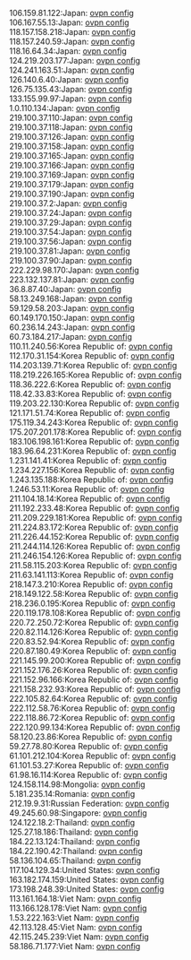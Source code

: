 106.159.81.122:Japan: [ovpn config](vpn/106_159_81_122.ovpn)  
106.167.55.13:Japan: [ovpn config](vpn/106_167_55_13.ovpn)  
118.157.158.218:Japan: [ovpn config](vpn/118_157_158_218.ovpn)  
118.157.240.59:Japan: [ovpn config](vpn/118_157_240_59.ovpn)  
118.16.64.34:Japan: [ovpn config](vpn/118_16_64_34.ovpn)  
124.219.203.177:Japan: [ovpn config](vpn/124_219_203_177.ovpn)  
124.241.163.51:Japan: [ovpn config](vpn/124_241_163_51.ovpn)  
126.140.6.40:Japan: [ovpn config](vpn/126_140_6_40.ovpn)  
126.75.135.43:Japan: [ovpn config](vpn/126_75_135_43.ovpn)  
133.155.99.97:Japan: [ovpn config](vpn/133_155_99_97.ovpn)  
1.0.110.134:Japan: [ovpn config](vpn/1_0_110_134.ovpn)  
219.100.37.110:Japan: [ovpn config](vpn/219_100_37_110.ovpn)  
219.100.37.118:Japan: [ovpn config](vpn/219_100_37_118.ovpn)  
219.100.37.126:Japan: [ovpn config](vpn/219_100_37_126.ovpn)  
219.100.37.158:Japan: [ovpn config](vpn/219_100_37_158.ovpn)  
219.100.37.165:Japan: [ovpn config](vpn/219_100_37_165.ovpn)  
219.100.37.166:Japan: [ovpn config](vpn/219_100_37_166.ovpn)  
219.100.37.169:Japan: [ovpn config](vpn/219_100_37_169.ovpn)  
219.100.37.179:Japan: [ovpn config](vpn/219_100_37_179.ovpn)  
219.100.37.190:Japan: [ovpn config](vpn/219_100_37_190.ovpn)  
219.100.37.2:Japan: [ovpn config](vpn/219_100_37_2.ovpn)  
219.100.37.24:Japan: [ovpn config](vpn/219_100_37_24.ovpn)  
219.100.37.29:Japan: [ovpn config](vpn/219_100_37_29.ovpn)  
219.100.37.54:Japan: [ovpn config](vpn/219_100_37_54.ovpn)  
219.100.37.56:Japan: [ovpn config](vpn/219_100_37_56.ovpn)  
219.100.37.81:Japan: [ovpn config](vpn/219_100_37_81.ovpn)  
219.100.37.90:Japan: [ovpn config](vpn/219_100_37_90.ovpn)  
222.229.98.170:Japan: [ovpn config](vpn/222_229_98_170.ovpn)  
223.132.137.81:Japan: [ovpn config](vpn/223_132_137_81.ovpn)  
36.8.87.40:Japan: [ovpn config](vpn/36_8_87_40.ovpn)  
58.13.249.168:Japan: [ovpn config](vpn/58_13_249_168.ovpn)  
59.129.58.203:Japan: [ovpn config](vpn/59_129_58_203.ovpn)  
60.149.170.150:Japan: [ovpn config](vpn/60_149_170_150.ovpn)  
60.236.14.243:Japan: [ovpn config](vpn/60_236_14_243.ovpn)  
60.73.184.217:Japan: [ovpn config](vpn/60_73_184_217.ovpn)  
110.11.240.56:Korea Republic of: [ovpn config](vpn/110_11_240_56.ovpn)  
112.170.31.154:Korea Republic of: [ovpn config](vpn/112_170_31_154.ovpn)  
114.203.139.71:Korea Republic of: [ovpn config](vpn/114_203_139_71.ovpn)  
118.219.226.165:Korea Republic of: [ovpn config](vpn/118_219_226_165.ovpn)  
118.36.222.6:Korea Republic of: [ovpn config](vpn/118_36_222_6.ovpn)  
118.42.33.83:Korea Republic of: [ovpn config](vpn/118_42_33_83.ovpn)  
119.203.22.130:Korea Republic of: [ovpn config](vpn/119_203_22_130.ovpn)  
121.171.51.74:Korea Republic of: [ovpn config](vpn/121_171_51_74.ovpn)  
175.119.34.243:Korea Republic of: [ovpn config](vpn/175_119_34_243.ovpn)  
175.207.201.178:Korea Republic of: [ovpn config](vpn/175_207_201_178.ovpn)  
183.106.198.161:Korea Republic of: [ovpn config](vpn/183_106_198_161.ovpn)  
183.96.64.231:Korea Republic of: [ovpn config](vpn/183_96_64_231.ovpn)  
1.231.141.41:Korea Republic of: [ovpn config](vpn/1_231_141_41.ovpn)  
1.234.227.156:Korea Republic of: [ovpn config](vpn/1_234_227_156.ovpn)  
1.243.135.188:Korea Republic of: [ovpn config](vpn/1_243_135_188.ovpn)  
1.246.53.11:Korea Republic of: [ovpn config](vpn/1_246_53_11.ovpn)  
211.104.18.14:Korea Republic of: [ovpn config](vpn/211_104_18_14.ovpn)  
211.192.233.48:Korea Republic of: [ovpn config](vpn/211_192_233_48.ovpn)  
211.209.229.181:Korea Republic of: [ovpn config](vpn/211_209_229_181.ovpn)  
211.224.83.172:Korea Republic of: [ovpn config](vpn/211_224_83_172.ovpn)  
211.226.44.152:Korea Republic of: [ovpn config](vpn/211_226_44_152.ovpn)  
211.244.114.126:Korea Republic of: [ovpn config](vpn/211_244_114_126.ovpn)  
211.246.154.126:Korea Republic of: [ovpn config](vpn/211_246_154_126.ovpn)  
211.58.115.203:Korea Republic of: [ovpn config](vpn/211_58_115_203.ovpn)  
211.63.141.113:Korea Republic of: [ovpn config](vpn/211_63_141_113.ovpn)  
218.147.3.210:Korea Republic of: [ovpn config](vpn/218_147_3_210.ovpn)  
218.149.122.58:Korea Republic of: [ovpn config](vpn/218_149_122_58.ovpn)  
218.236.0.195:Korea Republic of: [ovpn config](vpn/218_236_0_195.ovpn)  
220.119.178.108:Korea Republic of: [ovpn config](vpn/220_119_178_108.ovpn)  
220.72.250.72:Korea Republic of: [ovpn config](vpn/220_72_250_72.ovpn)  
220.82.114.126:Korea Republic of: [ovpn config](vpn/220_82_114_126.ovpn)  
220.83.52.94:Korea Republic of: [ovpn config](vpn/220_83_52_94.ovpn)  
220.87.180.49:Korea Republic of: [ovpn config](vpn/220_87_180_49.ovpn)  
221.145.99.200:Korea Republic of: [ovpn config](vpn/221_145_99_200.ovpn)  
221.152.176.26:Korea Republic of: [ovpn config](vpn/221_152_176_26.ovpn)  
221.152.96.166:Korea Republic of: [ovpn config](vpn/221_152_96_166.ovpn)  
221.158.232.93:Korea Republic of: [ovpn config](vpn/221_158_232_93.ovpn)  
222.105.82.64:Korea Republic of: [ovpn config](vpn/222_105_82_64.ovpn)  
222.112.58.76:Korea Republic of: [ovpn config](vpn/222_112_58_76.ovpn)  
222.118.86.72:Korea Republic of: [ovpn config](vpn/222_118_86_72.ovpn)  
222.120.99.134:Korea Republic of: [ovpn config](vpn/222_120_99_134.ovpn)  
58.120.23.86:Korea Republic of: [ovpn config](vpn/58_120_23_86.ovpn)  
59.27.78.80:Korea Republic of: [ovpn config](vpn/59_27_78_80.ovpn)  
61.101.212.104:Korea Republic of: [ovpn config](vpn/61_101_212_104.ovpn)  
61.101.53.27:Korea Republic of: [ovpn config](vpn/61_101_53_27.ovpn)  
61.98.16.114:Korea Republic of: [ovpn config](vpn/61_98_16_114.ovpn)  
124.158.114.98:Mongolia: [ovpn config](vpn/124_158_114_98.ovpn)  
5.181.235.14:Romania: [ovpn config](vpn/5_181_235_14.ovpn)  
212.19.9.31:Russian Federation: [ovpn config](vpn/212_19_9_31.ovpn)  
49.245.60.98:Singapore: [ovpn config](vpn/49_245_60_98.ovpn)  
124.122.18.2:Thailand: [ovpn config](vpn/124_122_18_2.ovpn)  
125.27.18.186:Thailand: [ovpn config](vpn/125_27_18_186.ovpn)  
184.22.13.124:Thailand: [ovpn config](vpn/184_22_13_124.ovpn)  
184.22.190.42:Thailand: [ovpn config](vpn/184_22_190_42.ovpn)  
58.136.104.65:Thailand: [ovpn config](vpn/58_136_104_65.ovpn)  
117.104.129.34:United States: [ovpn config](vpn/117_104_129_34.ovpn)  
163.182.174.159:United States: [ovpn config](vpn/163_182_174_159.ovpn)  
173.198.248.39:United States: [ovpn config](vpn/173_198_248_39.ovpn)  
113.161.164.18:Viet Nam: [ovpn config](vpn/113_161_164_18.ovpn)  
113.166.128.178:Viet Nam: [ovpn config](vpn/113_166_128_178.ovpn)  
1.53.222.163:Viet Nam: [ovpn config](vpn/1_53_222_163.ovpn)  
42.113.128.45:Viet Nam: [ovpn config](vpn/42_113_128_45.ovpn)  
42.115.245.239:Viet Nam: [ovpn config](vpn/42_115_245_239.ovpn)  
58.186.71.177:Viet Nam: [ovpn config](vpn/58_186_71_177.ovpn)  
